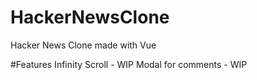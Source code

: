 # HackerNewsClone
Hacker News Clone made with Vue

#Features
	Infinity Scroll - WIP 
	Modal for comments - WIP
